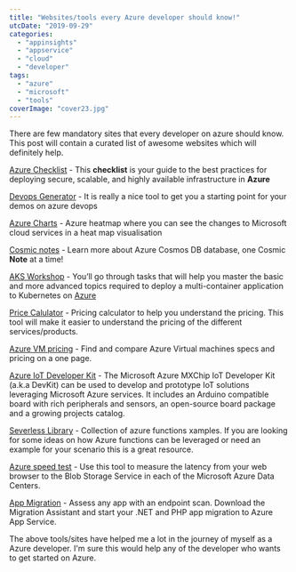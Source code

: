 ```yaml
---
title: "Websites/tools every Azure developer should know!"
utcDate: "2019-09-29"
categories: 
  - "appinsights"
  - "appservice"
  - "cloud"
  - "developer"
tags: 
  - "azure"
  - "microsoft"
  - "tools"
coverImage: "cover23.jpg"
---
```


There are few mandatory sites that every developer on azure should know. This post will contain a curated list of awesome websites which will definitely help.

[Azure Checklist](https://github.com/ghostinthewires/Azure-Readiness-Checklist) - This **checklist** is your guide to the best practices for deploying secure, scalable, and highly available infrastructure in **Azure**

[Devops Generator](https://azuredevopsdemogenerator.azurewebsites.net/) \- It is really a nice tool to get you a starting point for your demos on azure devops

[Azure Charts](https://azurecharts.com/) - Azure heatmap where you can see the changes to Microsoft cloud services in a heat map visualisation

[Cosmic notes](https://azurecosmosdb.github.io/CosmicNotes/) \- Learn more about Azure Cosmos DB database, one Cosmic **Note** at a time!

[AKS Workshop](https://aksworkshop.io/) - You’ll go through tasks that will help you master the basic and more advanced topics required to deploy a multi-container application to Kubernetes on [Azure](https://azure.microsoft.com/en-us/services/kubernetes-service/?wt.mc_id=aksworkshop)

[Price Calulator](https://azure.microsoft.com/en-us/pricing/calculator/) - Pricing calculator to help you understand the pricing. This tool will make it easier to understand the pricing of the different services/products.

[Azure VM pricing](http://azureprice.net/) - Find and compare Azure Virtual machines specs and pricing on a one page.

[Azure IoT Developer Kit](https://microsoft.github.io/azure-iot-developer-kit/) - The Microsoft Azure MXChip IoT Developer Kit (a.k.a DevKit) can be used to develop and prototype IoT solutions leveraging Microsoft Azure services. It includes an Arduino compatible board with rich peripherals and sensors, an open-source board package and a growing projects catalog.

[Severless Library](https://serverlesslibrary.net) - Collection of azure functions xamples. If you are looking for some ideas on how Azure functions can be leveraged or need an example for your scenario this is a great resource.

[Azure speed test](https://azurespeedtest.azurewebsites.net/) - Use this tool to measure the latency from your web browser to the Blob Storage Service in each of the Microsoft Azure Data Centers.

[App Migration](https://appmigration.microsoft.com) - Assess any app with an endpoint scan. Download the Migration Assistant and start your .NET and PHP app migration to Azure App Service.

The above tools/sites have helped me a lot in the journey of myself as a Azure developer. I'm sure this would help any of the developer who wants to get started on Azure.

